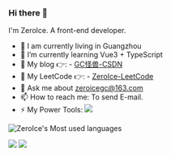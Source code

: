 
### Hi there 👋
I'm ZeroIce. A front-end developer.


- 🔭 I am currently living in Guangzhou
- 🌱 I’m currently learning Vue3 + TypeScript
- 👯 My blog 👉: - [GC怪兽-CSDN](https://blog.csdn.net/weixin_41593408?spm=1000.2115.3001.5343)
- 🤔 My LeetCode 👉: - [ZeroIce-LeetCode](https://leetcode-cn.com/u/zeroice/)
- 💬 Ask me about zeroicegc@163.com
- 📫 How to reach me: To send E-mail.
- ⚡ My Power Tools: ![](https://img.shields.io/badge/Edit-VsCode-blue)

![ZeroIce's Most used languages](https://github-readme-stats.vercel.app/api/top-langs/?username=vicksiyi&layout=compact&hide_border=true&langs_count=10)




![](https://stats.justsong.cn/api/leetcode?username=zeroice&cn=true)
![](https://stats.justsong.cn/api/csdn?id=weixin_41593408)

<!-- [![ZeroIce's GitHub stats](https://github-readme-stats.vercel.app/api?username=vicksiyi&hide=contribs,prs)](https://github.com/anuraghazra/github-readme-stats) -->


